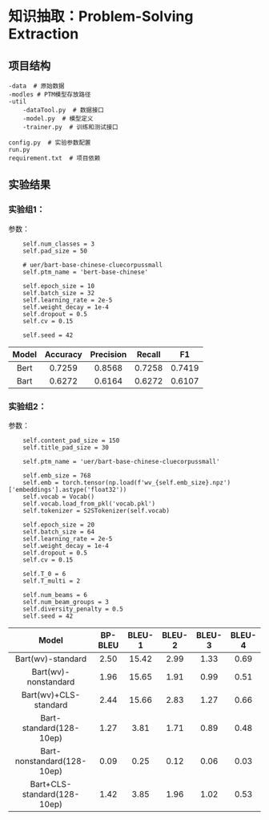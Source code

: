 # 知识抽取：Problem-Solving Extraction

## 项目结构
    -data  # 原始数据
    -modles # PTM模型存放路径
    -util
        -dataTool.py  # 数据接口
        -model.py  # 模型定义
        -trainer.py  # 训练和测试接口

    config.py  # 实验参数配置
    run.py
    requirement.txt  # 项目依赖

## 实验结果

### 实验组1：
参数：

        self.num_classes = 3
        self.pad_size = 50

        # uer/bart-base-chinese-cluecorpussmall
        self.ptm_name = 'bert-base-chinese'

        self.epoch_size = 10
        self.batch_size = 32
        self.learning_rate = 2e-5
        self.weight_decay = 1e-4
        self.dropout = 0.5
        self.cv = 0.15

        self.seed = 42


| Model | Accuracy | Precision | Recall | F1 |
| :---: | :---: | :---: | :---: | :---: |
| Bert | 0.7259 | 0.8568 | 0.7258 | 0.7419 |
| Bart | 0.6272 | 0.6164 | 0.6272 | 0.6107 |

### 实验组2：
参数：

        self.content_pad_size = 150
        self.title_pad_size = 30

        self.ptm_name = 'uer/bart-base-chinese-cluecorpussmall'
        
        self.emb_size = 768
        self.emb = torch.tensor(np.load(f'wv_{self.emb_size}.npz')['embeddings'].astype('float32'))
        self.vocab = Vocab()
        self.vocab.load_from_pkl('vocab.pkl')
        self.tokenizer = S2STokenizer(self.vocab)

        self.epoch_size = 20
        self.batch_size = 64
        self.learning_rate = 2e-5
        self.weight_decay = 1e-4
        self.dropout = 0.5
        self.cv = 0.15

        self.T_0 = 6
        self.T_multi = 2

        self.num_beams = 6
        self.num_beam_groups = 3
        self.diversity_penalty = 0.5
        self.seed = 42


| Model | BP-BLEU | BLEU-1 | BLEU-2 | BLEU-3 | BLEU-4 |
| :---: | :---: | :---: | :---: | :---: | :---: |
| Bart(wv)-standard | 2.50 | 15.42 | 2.99 | 1.33 | 0.69 |
| Bart(wv)-nonstandard | 1.96 | 15.65 | 1.91 | 0.99 | 0.51 |
| Bart(wv)+CLS-standard | 2.44 | 15.66 | 2.83 | 1.27 | 0.66 |
| Bart-standard(128-10ep) | 1.27 | 3.81 | 1.71 | 0.89 | 0.48 |
| Bart-nonstandard(128-10ep) | 0.09 | 0.25 | 0.12 | 0.06 | 0.03 |
| Bart+CLS-standard(128-10ep) | 1.42 | 3.85 | 1.96 | 1.02 | 0.53 |